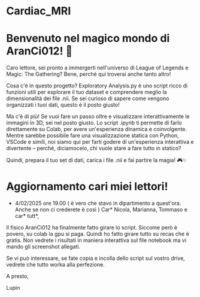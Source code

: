 # Cardiac_MRI

# Benvenuto nel magico mondo di AranCi012! 🌟

Caro lettore, sei pronto a immergerti nell'universo di League of Legends e Magic: The Gathering? Bene, perché qui troverai anche tanto altro!

Cosa c'è in questo progetto?
Exploratory Analysis.py è uno script ricco di funzioni utili per esplorare il tuo dataset e comprendere meglio la dimensionalità dei file .nii. Se sei curioso di sapere come vengono organizzati i tuoi dati, questo è il posto giusto!

Ma c'è di più!
Se vuoi fare un passo oltre e visualizzare interattivamente le immagini in 3D, sei nel posto giusto. Lo script .ipynb ti permette di farlo direttamente su Colab, per avere un'esperienza dinamica e coinvolgente. Mentre sarebbe possibile fare una visualizzazione statica con Python, VSCode e simili, noi siamo qui per farti godere di un'esperienza interattiva e divertente – perché, diciamocelo, chi vuole stare a fare tutto in statico?

Quindi, prepara il tuo set di dati, carica i file .nii e fai partire la magia! 🎮✨


# Aggiornamento cari miei lettori! 

- 4/02/2025 ore 19.00 ( è vero che stavo in dipartimento a quest'ora. Anche se non ci crederete è così )
Car* Nicola, Marianna, Tommaso e car* tutt*,

Il fisico AranCi012 ha finalmente fatto girare lo script. Siccome però è povero, su colab la gpu si paga. Quindi ho fatto girare tutto su recas che è gratis. Non vedrete i risultati in maniera interattiva sul file notebook ma vi mando gli screenshot allegati.


Se vi può interessare, se fate copia e incolla dello script sul vostro drive, vedrete che tutto worka alla perfezione.

A presto,

Lupin 


